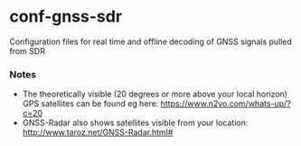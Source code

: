 # conf-gnss-sdr
Configuration files for real time and offline decoding of GNSS signals pulled from SDR


### Notes

- The theoretically visible (20 degrees or more above your local horizon) GPS satellites can be found eg here: https://www.n2yo.com/whats-up/?c=20
- GNSS-Radar also shows satellites visible from your location: http://www.taroz.net/GNSS-Radar.html#


